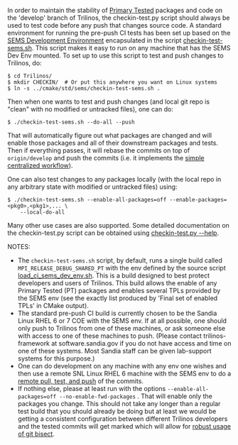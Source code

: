 In order to maintain the stability of [Primary Tested](http://trac.trilinos.org/wiki/TribitsLifecycleModelOverview#test_categories) packages and code on the 'develop' branch of Trilinos, the checkin-test.py script should always be used to test code before any push that changes source code.  A standard environment for running the pre-push CI tests has been set up based on the [SEMS Development Environment](https://github.com/trilinos/Trilinos/wiki/SEMS-Dev-Env) encapsulated in the script [checkin-test-sems.sh](https://github.com/trilinos/Trilinos/blob/develop/cmake/std/sems/checkin-test-sems.sh).  This script makes it easy to run on any machine that has the SEMS Dev Env mounted.  To set up to use this script to test and push changes to Trilinos, do:

```
$ cd Trilinos/
$ mkdir CHECKIN/  # Or put this anywhere you want on Linux systems
$ ln -s ../cmake/std/sems/checkin-test-sems.sh .
``` 

Then when one wants to test and push changes (and local git repo is "clean" with no modified or untracked files), one can do:

```
$ ./checkin-test-sems.sh --do-all --push
```

That will automatically figure out what packages are changed and will enable those packages and all of their downstream packages and tests.  Then if everything passes, it will rebase the commits on top of `origin/develop` and push the commits (i.e. it implements the [simple centralized workflow](https://github.com/trilinos/Trilinos/wiki/VC-%7C-Simple-Centralized-Workflow)).

One can also test changes to any packages locally (with the local repo in any arbitrary state with modified or untracked files) using:

```
$ ./checkin-test-sems.sh --enable-all-packages=off --enable-packages=<pkg0>,<pkg1>,... \
    --local-do-all
```

Many other use cases are also supported.  Some detailed documentation on the checkin-test.py script can be obtained using [checkin-test.py --help](https://tribits.org/doc/TribitsDevelopersGuide.html#checkin-test-py-help).

NOTES:
* The `checkin-test-sems.sh` script, by default, runs a single build called `MPI_RELEASE_DEBUG_SHARED_PT` with the env defined by the source script [load_ci_sems_dev_env.sh](https://github.com/trilinos/Trilinos/blob/develop/cmake/load_ci_sems_dev_env.sh).  This is a build designed to best protect developers and users of Trilinos.  This build allows the enable of any Primary Tested (PT) packages and enables several TPLs provided by the SEMS env (see the exactly list produced by 'Final set of enabled TPLs' in CMake output).
* The standard pre-push CI build is currently chosen to be the Sandia Linux RHEL 6 or 7 COE with the SEMS env.  If at all possible, one should only push to Trilinos from one of these machines, or ask someone else with access to one of these machines to push.  (Please contact trilinos-framework at software.sandia.gov if you do not have access and time on one of these systems.  Most Sandia staff can be given lab-support systems for this purpose.) 
* One can do development on any machine with any env one wishes and then use a remote SNL Linux RHEL 6 machine with the SEMS env to do a [remote pull, test, and push](https://github.com/trilinos/Trilinos/wiki/Local-development-with-remote-pull%2C-test%2C-and-push) of the commits.
* If nothing else, please at least run with the options `--enable-all-packages=off --no-enable-fwd-packages` . That will enable only the packages you change. This should not take any longer than a regular test build that you should already be doing but at least we would be getting a consistent configuration between different Trilinos developers and the tested commits will get marked which will allow for [robust usage of git bisect](https://tribits.org/doc/TribitsDevelopersGuide.html#using-git-bisect-with-checkin-test-py-workflows).


